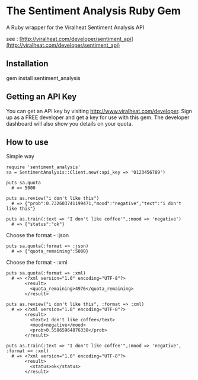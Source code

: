 # The Sentiment Analysis Ruby Gem
A Ruby wrapper for the Viralheat Sentiment Analysis API

see : [http://viralheat.com/developer/sentiment_api](http://viralheat.com/developer/sentiment_api)

## <a name="installation">Installation</a>

gem install sentiment_analysis

## <a name="installation">Getting an API Key</a>

You can get an API key by visiting http://www.viralheat.com/developer. Sign up as a FREE developer and get a key for use with this gem. The developer dashboard will also show you details on your quota.

## <a name="how to use">How to use</a>


Simple way

	require 'sentiment_analysis'
	sa = SentimentAnalysis::Client.new(:api_key => '0123456789')
	
	puts sa.quota
	  # => 5000

	puts as.review("i don't like this")
	  # => {"prob":0.732603741199471,"mood":"negative","text":"i don't like this"}

	puts as.train(:text => "I don't like coffee'",:mood => 'negative')
      # => {"status":"ok"}
	

Choose the format - :json

	puts sa.quota(:format => :json)
	  # => {"quota_remaining":5000}


Choose the format - :xml

	puts sa.quota(:format => :xml)
	  # => <?xml version="1.0" encoding="UTF-8"?>
		   <result>
	  	     <quota_remaining>4976</quota_remaining>
		   </result>

	puts as.review("i don't like this", :format => :xml)
	  # => <?xml version="1.0" encoding="UTF-8"?>
  		   <result>
  		     <text>I don't like coffee</text>
  		     <mood>negative</mood>
  		     <prob>0.55865964876338</prob>
  		   </result>
 
	puts as.train(:text => "I don't like coffee'",:mood => 'negative', :format => :xml)
	  # => <?xml version="1.0" encoding="UTF-8"?>
		   <result>
		     <status>ok</status>
		   </result>
	
